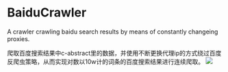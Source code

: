 # BaiduCrawler
A crawler crawling baidu search results by means of constantly changeing proxies.

爬取百度搜索结果中c-abstract里的数据，并使用不断更换代理ip的方式绕过百度反爬虫策略，从而实现对数以10w计的词条的百度搜索结果进行连续爬取。
![](https://github.com/fancoo/BaiduCrawler/blob/master/images/git.png)
